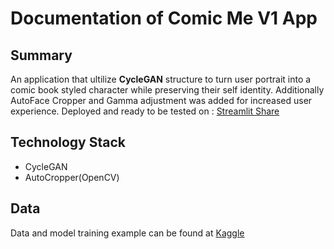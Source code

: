 # Documentation of Comic Me V1 App
## Summary
An application that ultilize **CycleGAN** structure to turn user portrait into a comic book styled character while preserving their self identity.
Additionally AutoFace Cropper and Gamma adjustment was added for increased user experience.
Deployed and ready to be tested on :
[Streamlit Share](https://share.streamlit.io/nathannguyen-dev/comic_me_v1/main.py)
## Technology Stack
- CycleGAN
- AutoCropper(OpenCV)
## Data
Data and model training example can be found at [Kaggle](https://www.kaggle.com/nathannguyendev/face2comic)
